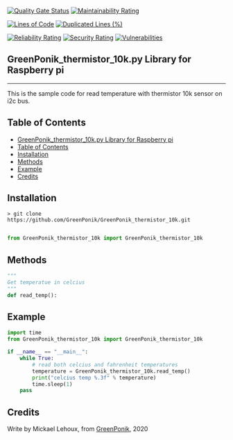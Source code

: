 [![Quality Gate Status](https://sonarcloud.io/api/project_badges/measure?project=GreenPonik_GreenPonik_thermistor_10k&metric=alert_status)](https://sonarcloud.io/dashboard?id=GreenPonik_GreenPonik_thermistor_10k)
[![Maintainability Rating](https://sonarcloud.io/api/project_badges/measure?project=GreenPonik_GreenPonik_thermistor_10k&metric=sqale_rating)](https://sonarcloud.io/dashboard?id=GreenPonik_GreenPonik_thermistor_10k)

[![Lines of Code](https://sonarcloud.io/api/project_badges/measure?project=GreenPonik_GreenPonik_thermistor_10k&metric=ncloc)](https://sonarcloud.io/dashboard?id=GreenPonik_GreenPonik_thermistor_10k)
[![Duplicated Lines (%)](https://sonarcloud.io/api/project_badges/measure?project=GreenPonik_GreenPonik_thermistor_10k&metric=duplicated_lines_density)](https://sonarcloud.io/dashboard?id=GreenPonik_GreenPonik_thermistor_10k)

[![Reliability Rating](https://sonarcloud.io/api/project_badges/measure?project=GreenPonik_GreenPonik_thermistor_10k&metric=reliability_rating)](https://sonarcloud.io/dashboard?id=GreenPonik_GreenPonik_thermistor_10k)
[![Security Rating](https://sonarcloud.io/api/project_badges/measure?project=GreenPonik_GreenPonik_thermistor_10k&metric=security_rating)](https://sonarcloud.io/dashboard?id=GreenPonik_GreenPonik_thermistor_10k)
[![Vulnerabilities](https://sonarcloud.io/api/project_badges/measure?project=GreenPonik_GreenPonik_thermistor_10k&metric=vulnerabilities)](https://sonarcloud.io/dashboard?id=GreenPonik_GreenPonik_thermistor_10k)

## GreenPonik_thermistor_10k.py Library for Raspberry pi
---------------------------------------------------------
This is the sample code for read temperature with thermistor 10k sensor on i2c bus.


## Table of Contents

- [GreenPonik_thermistor_10k.py Library for Raspberry pi](#greenponikthermistor10kpy-library-for-raspberry-pi)
- [Table of Contents](#table-of-contents)
- [Installation](#installation)
- [Methods](#methods)
- [Example](#example)
- [Credits](#credits)
<snippet>
<content>

## Installation
```shell
> git clone https://github.com/GreenPonik/GreenPonik_thermistor_10k.git
```
```Python

from GreenPonik_thermistor_10k import GreenPonik_thermistor_10k

```

## Methods

```python
"""
Get temperatue in celcius
"""
def read_temp():

```

## Example


```Python
import time
from GreenPonik_thermistor_10k import GreenPonik_thermistor_10k

if __name__ == "__main__":
    while True:
        # read both celcius and fahrenheit temperatures
        temperature = GreenPonik_thermistor_10k.read_temp()
        print("celcius temp %.3f" % temperature)
        time.sleep(1)
    pass

```

## Credits
Write by Mickael Lehoux, from [GreenPonik](https://www.greenponik.com), 2020
